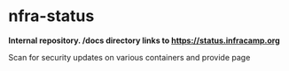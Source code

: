 # nfra-status

**Internal repository. /docs directory links to https://status.infracamp.org**


Scan for security updates on various containers and provide page
